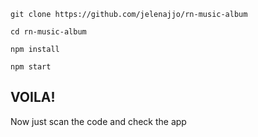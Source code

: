 ```
git clone https://github.com/jelenajjo/rn-music-album

cd rn-music-album

npm install

npm start
```


## VOILA!

Now just scan the code and check the app
